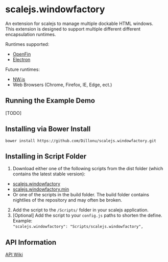 # scalejs.windowfactory
An extension for scalejs to manage multiple dockable HTML windows.  
This extension is designed to support multiple different different encapsulation runtimes.  


Runtimes supported:  
* [OpenFin](https://openfin.co/)  
* [Electron](http://electron.atom.io/)  

Future runtimes:  
* [NW.js](http://nwjs.io/)  
* Web Browsers (Chrome, Firefox, IE, Edge, ect.)  

## Running the Example Demo
[TODO]

## Installing via Bower Install
`bower install https://github.com/Dillonu/scalejs.windowfactory.git`

## Installing in Script Folder
1. Download either one of the following scripts from the dist folder (which contains the latest stable version):
  * [scalejs.windowfactory](https://raw.githubusercontent.com/Dillonu/scalejs.windowfactory/master/dist/scalejs.windowfactory.js)
  * [scalejs.windowfactory.min](https://raw.githubusercontent.com/Dillonu/scalejs.windowfactory/master/dist/scalejs.windowfactory.min.js)
  * Or one of the scripts in the build folder. The build folder contains nightlies of the repository and may often be broken.
2. Add the script to the `/Scripts/` folder in your scalejs application.
3. [Optional] Add the script to your `config.js` paths to shorten the define. Example:  
`"scalejs.windowfactory": "Scripts/scalejs.windowfactory",`

## API Information
[API Wiki](https://cdn.rawgit.com/Dillonu/scalejs.windowfactory/master/doc/index.html)
